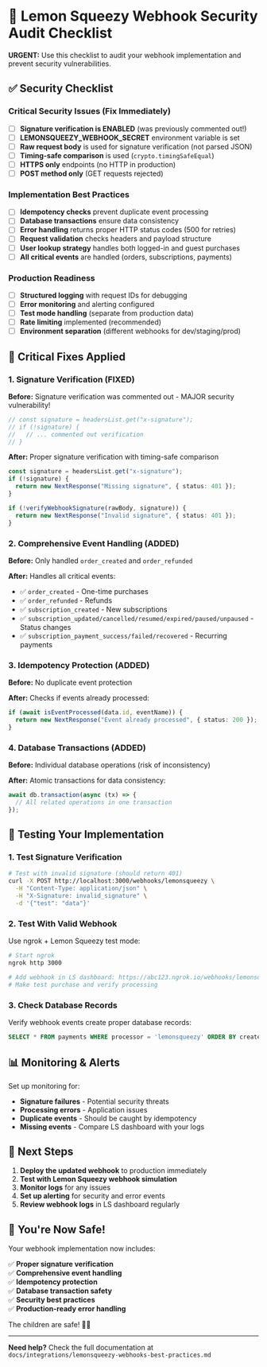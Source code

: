 # 🔐 Lemon Squeezy Webhook Security Audit Checklist

**URGENT:** Use this checklist to audit your webhook implementation and prevent security vulnerabilities.

## ✅ Security Checklist

### Critical Security Issues (Fix Immediately)

- [ ] **Signature verification is ENABLED** (was previously commented out!)
- [ ] **LEMONSQUEEZY_WEBHOOK_SECRET** environment variable is set
- [ ] **Raw request body** is used for signature verification (not parsed JSON)
- [ ] **Timing-safe comparison** is used (`crypto.timingSafeEqual`)
- [ ] **HTTPS only** endpoints (no HTTP in production)
- [ ] **POST method only** (GET requests rejected)

### Implementation Best Practices

- [ ] **Idempotency checks** prevent duplicate event processing
- [ ] **Database transactions** ensure data consistency
- [ ] **Error handling** returns proper HTTP status codes (500 for retries)
- [ ] **Request validation** checks headers and payload structure
- [ ] **User lookup strategy** handles both logged-in and guest purchases
- [ ] **All critical events** are handled (orders, subscriptions, payments)

### Production Readiness

- [ ] **Structured logging** with request IDs for debugging
- [ ] **Error monitoring** and alerting configured
- [ ] **Test mode handling** (separate from production data)
- [ ] **Rate limiting** implemented (recommended)
- [ ] **Environment separation** (different webhooks for dev/staging/prod)

## 🚨 Critical Fixes Applied

### 1. Signature Verification (FIXED)
**Before:** Signature verification was commented out - MAJOR security vulnerability!
```typescript
// const signature = headersList.get("x-signature");
// if (!signature) {
//   // ... commented out verification
// }
```

**After:** Proper signature verification with timing-safe comparison
```typescript
const signature = headersList.get("x-signature");
if (!signature) {
  return new NextResponse("Missing signature", { status: 401 });
}

if (!verifyWebhookSignature(rawBody, signature)) {
  return new NextResponse("Invalid signature", { status: 401 });
}
```

### 2. Comprehensive Event Handling (ADDED)
**Before:** Only handled `order_created` and `order_refunded`

**After:** Handles all critical events:
- ✅ `order_created` - One-time purchases
- ✅ `order_refunded` - Refunds
- ✅ `subscription_created` - New subscriptions
- ✅ `subscription_updated/cancelled/resumed/expired/paused/unpaused` - Status changes
- ✅ `subscription_payment_success/failed/recovered` - Recurring payments

### 3. Idempotency Protection (ADDED)
**Before:** No duplicate event protection

**After:** Checks if events already processed:
```typescript
if (await isEventProcessed(data.id, eventName)) {
  return new NextResponse("Event already processed", { status: 200 });
}
```

### 4. Database Transactions (ADDED)
**Before:** Individual database operations (risk of inconsistency)

**After:** Atomic transactions for data consistency:
```typescript
await db.transaction(async (tx) => {
  // All related operations in one transaction
});
```

## 🧪 Testing Your Implementation

### 1. Test Signature Verification
```bash
# Test with invalid signature (should return 401)
curl -X POST http://localhost:3000/webhooks/lemonsqueezy \
  -H "Content-Type: application/json" \
  -H "X-Signature: invalid_signature" \
  -d '{"test": "data"}'
```

### 2. Test With Valid Webhook
Use ngrok + Lemon Squeezy test mode:
```bash
# Start ngrok
ngrok http 3000

# Add webhook in LS dashboard: https://abc123.ngrok.io/webhooks/lemonsqueezy
# Make test purchase and verify processing
```

### 3. Check Database Records
Verify webhook events create proper database records:
```sql
SELECT * FROM payments WHERE processor = 'lemonsqueezy' ORDER BY created_at DESC LIMIT 10;
```

## 📊 Monitoring & Alerts

Set up monitoring for:

- **Signature failures** - Potential security threats
- **Processing errors** - Application issues
- **Duplicate events** - Should be caught by idempotency
- **Missing events** - Compare LS dashboard with your logs

## 🎯 Next Steps

1. **Deploy the updated webhook** to production immediately
2. **Test with Lemon Squeezy webhook simulation**
3. **Monitor logs** for any issues
4. **Set up alerting** for security and error events
5. **Review webhook logs** in LS dashboard regularly

## 🚀 You're Now Safe!

Your webhook implementation now includes:

✅ **Proper signature verification**  
✅ **Comprehensive event handling**  
✅ **Idempotency protection**  
✅ **Database transaction safety**  
✅ **Security best practices**  
✅ **Production-ready error handling**  

The children are safe! 🚌✨

---

**Need help?** Check the full documentation at `docs/integrations/lemonsqueezy-webhooks-best-practices.md`